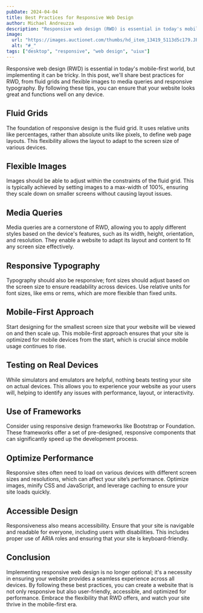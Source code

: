 ```yaml
---
pubDate: 2024-04-04
title: Best Practices for Responsive Web Design
author: Michael Andreuzza
description: "Responsive web design (RWD) is essential in today's mobile-first world, but implementing it can be tricky. "
image:
  url: "https://images.auctionet.com/thumbs/hd_item_13419_5113d5c179.JPG"
  alt: "#_"
tags: ["desktop", "responsive", "web design", "uiux"]
---
```



Responsive web design (RWD) is essential in today's mobile-first world, but implementing it can be tricky. In this post, we'll share best practices for RWD, from fluid grids and flexible images to media queries and responsive typography. By following these tips, you can ensure that your website looks great and functions well on any device.

## Fluid Grids

The foundation of responsive design is the fluid grid. It uses relative units like percentages, rather than absolute units like pixels, to define web page layouts. This flexibility allows the layout to adapt to the screen size of various devices.

## Flexible Images

Images should be able to adjust within the constraints of the fluid grid. This is typically achieved by setting images to a max-width of 100%, ensuring they scale down on smaller screens without causing layout issues.

## Media Queries

Media queries are a cornerstone of RWD, allowing you to apply different styles based on the device's features, such as its width, height, orientation, and resolution. They enable a website to adapt its layout and content to fit any screen size effectively.

## Responsive Typography

Typography should also be responsive; font sizes should adjust based on the screen size to ensure readability across devices. Use relative units for font sizes, like ems or rems, which are more flexible than fixed units.

## Mobile-First Approach

Start designing for the smallest screen size that your website will be viewed on and then scale up. This mobile-first approach ensures that your site is optimized for mobile devices from the start, which is crucial since mobile usage continues to rise.

## Testing on Real Devices

While simulators and emulators are helpful, nothing beats testing your site on actual devices. This allows you to experience your website as your users will, helping to identify any issues with performance, layout, or interactivity.

## Use of Frameworks

Consider using responsive design frameworks like Bootstrap or Foundation. These frameworks offer a set of pre-designed, responsive components that can significantly speed up the development process.

## Optimize Performance

Responsive sites often need to load on various devices with different screen sizes and resolutions, which can affect your site’s performance. Optimize images, minify CSS and JavaScript, and leverage caching to ensure your site loads quickly.

## Accessible Design

Responsiveness also means accessibility. Ensure that your site is navigable and readable for everyone, including users with disabilities. This includes proper use of ARIA roles and ensuring that your site is keyboard-friendly.

## Conclusion

Implementing responsive web design is no longer optional; it's a necessity in ensuring your website provides a seamless experience across all devices. By following these best practices, you can create a website that is not only responsive but also user-friendly, accessible, and optimized for performance. Embrace the flexibility that RWD offers, and watch your site thrive in the mobile-first era.
